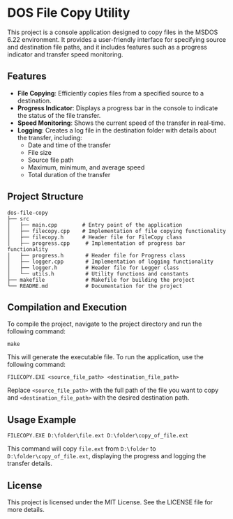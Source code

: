 # DOS File Copy Utility

This project is a console application designed to copy files in the MSDOS 6.22 environment. It provides a user-friendly interface for specifying source and destination file paths, and it includes features such as a progress indicator and transfer speed monitoring.

## Features

- **File Copying**: Efficiently copies files from a specified source to a destination.
- **Progress Indicator**: Displays a progress bar in the console to indicate the status of the file transfer.
- **Speed Monitoring**: Shows the current speed of the transfer in real-time.
- **Logging**: Creates a log file in the destination folder with details about the transfer, including:
  - Date and time of the transfer
  - File size
  - Source file path
  - Maximum, minimum, and average speed
  - Total duration of the transfer

## Project Structure

```
dos-file-copy
├── src
│   ├── main.cpp        # Entry point of the application
│   ├── filecopy.cpp    # Implementation of file copying functionality
│   ├── filecopy.h      # Header file for FileCopy class
│   ├── progress.cpp     # Implementation of progress bar functionality
│   ├── progress.h       # Header file for Progress class
│   ├── logger.cpp       # Implementation of logging functionality
│   ├── logger.h         # Header file for Logger class
│   └── utils.h          # Utility functions and constants
├── makefile             # Makefile for building the project
└── README.md            # Documentation for the project
```

## Compilation and Execution

To compile the project, navigate to the project directory and run the following command:

```
make
```

This will generate the executable file. To run the application, use the following command:

```
FILECOPY.EXE <source_file_path> <destination_file_path>
```

Replace `<source_file_path>` with the full path of the file you want to copy and `<destination_file_path>` with the desired destination path.

## Usage Example

```
FILECOPY.EXE D:\folder\file.ext D:\folder\copy_of_file.ext
```

This command will copy `file.ext` from `D:\folder` to `D:\folder\copy_of_file.ext`, displaying the progress and logging the transfer details.

## License

This project is licensed under the MIT License. See the LICENSE file for more details.
